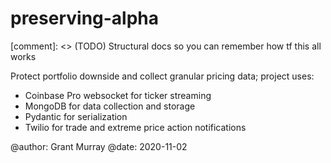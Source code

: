 # preserving-alpha

[comment]: <> (TODO) Structural docs so you can remember how tf this all works

Protect portfolio downside and collect granular pricing data; project uses:
- Coinbase Pro websocket for ticker streaming
- MongoDB for data collection and storage
- Pydantic for serialization
- Twilio for trade and extreme price action notifications


@author: Grant Murray
@date: 2020-11-02
